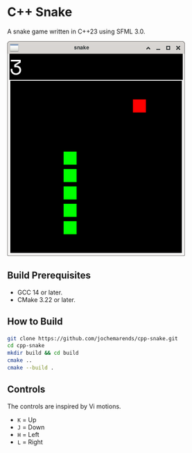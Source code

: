 # C++ Snake

A snake game written in C++23 using SFML 3.0.

![Screenshot](images/screenshot.png)

## Build Prerequisites

- GCC 14 or later.
- CMake 3.22 or later.

## How to Build

```sh
git clone https://github.com/jochemarends/cpp-snake.git
cd cpp-snake
mkdir build && cd build
cmake ..
cmake --build .
```

## Controls

The controls are inspired by Vi motions.

- `K` = Up
- `J` = Down
- `H` = Left
- `L` = Right

